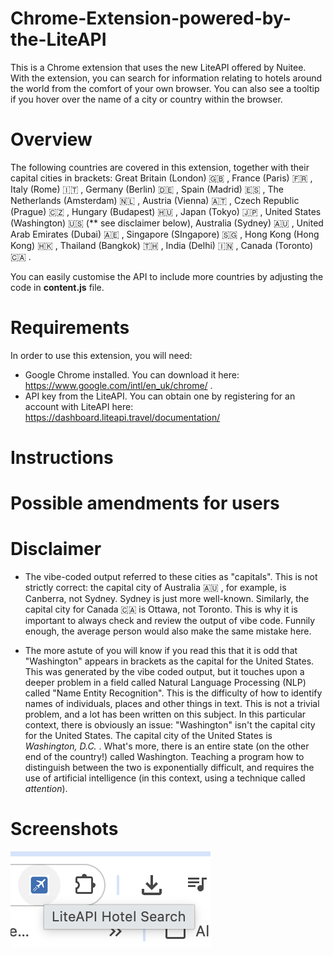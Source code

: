 # Chrome-Extension-powered-by-the-LiteAPI
This is a Chrome extension that uses the new LiteAPI offered by Nuitee. With the extension, you can search for information relating to hotels around the world from the comfort of your own browser. You can also see a tooltip if you hover over the name of a city or country within the browser.

# Overview
The following countries are covered in this extension, together with their capital cities in brackets: Great Britain (London) 🇬🇧 , France (Paris) 🇫🇷 , Italy (Rome) 🇮🇹 , Germany (Berlin) 🇩🇪 , Spain (Madrid) 🇪🇸 , The Netherlands (Amsterdam) 🇳🇱 , Austria (Vienna) 🇦🇹 , Czech Republic (Prague) 🇨🇿 , Hungary (Budapest) 🇭🇺 , Japan (Tokyo) 🇯🇵 , United States (Washington) 🇺🇸 (** see disclaimer below), Australia (Sydney) 🇦🇺 , United Arab Emirates (Dubai) 🇦🇪 , Singapore (SIngapore) 🇸🇬 , Hong Kong (Hong Kong) 🇭🇰 , Thailand (Bangkok) 🇹🇭 , India (Delhi) 🇮🇳 , Canada (Toronto) 🇨🇦 .

You can easily customise the API to include more countries by adjusting the code in **content.js** file.

# Requirements
In order to use this extension, you will need:
- Google Chrome installed. You can download it here: https://www.google.com/intl/en_uk/chrome/ .
- API key from the LiteAPI. You can obtain one by registering for an account with LiteAPI here: https://dashboard.liteapi.travel/documentation/  
  
# Instructions

# Possible amendments for users



# Disclaimer
* The vibe-coded output referred to these cities as "capitals". This is not strictly correct: the capital city of Australia 🇦🇺 , for example, is Canberra, not Sydney. Sydney is just more well-known. Similarly, the capital city for Canada 🇨🇦  is Ottawa, not Toronto. This is why it is important to always check and review the output of vibe code. Funnily enough, the average person would also make the same mistake here.

* The more astute of you will know if you read this that it is odd that "Washington" appears in brackets as the capital for the United States. This was generated by the vibe coded output, but it touches upon a deeper problem in a field called Natural Language Processing (NLP) called "Name Entity Recognition". This is the difficulty of how to identify names of individuals, places and other things in text. This is not a trivial problem, and a lot has been written on this subject. In this particular context, there is obviously an issue: "Washington" isn't the capital city for the United States. The capital city of the United States is _Washington, D.C._ . What's more, there is an entire state (on the other end of the country!) called Washington. Teaching a program how to distinguish between the two is exponentially difficult, and requires the use of artificial intelligence (in this context, using a technique called _attention_). 

# Screenshots
![Screenshot](https://github.com/BabatundeOnabajo/Chrome-Extension-powered-by-the-LiteAPI-/blob/main/Screenshot%202025-09-30%20at%2004.52.10.png)
